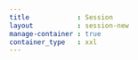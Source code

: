 ```yaml
---
title            : Session
layout           : session-new
manage-container : true  
container_type   : xxl
---
```


